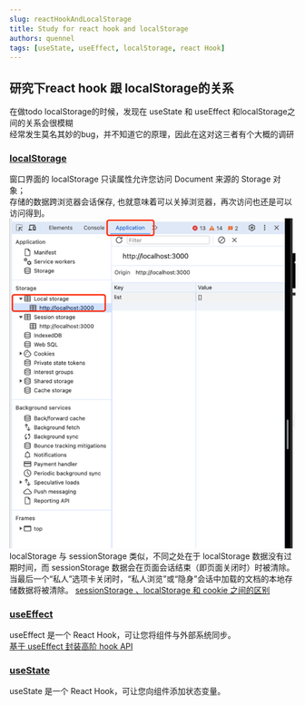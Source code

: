 ```yaml
---
slug: reactHookAndLocalStorage
title: Study for react hook and localStorage
authors: quennel
tags: [useState, useEffect, localStorage, react Hook]
---
```


## 研究下react hook 跟 localStorage的关系
在做todo localStorage的时候，发现在 useState 和 useEffect 和localStorage之间的关系会很模糊  
经常发生莫名其妙的bug，并不知道它的原理，因此在这对这三者有个大概的调研  

### [localStorage](https://developer.mozilla.org/en-US/docs/Web/API/Window/localStorage)

窗口界面的 localStorage 只读属性允许您访问 Document 来源的 Storage 对象；  
存储的数据跨浏览器会话保存, 也就意味着可以关掉浏览器，再次访问也还是可以访问得到。
![img.png](img.png)
localStorage 与 sessionStorage 类似，不同之处在于 localStorage 数据没有过期时间，而 sessionStorage 数据会在页面会话结束（即页面关闭时）时被清除。  
当最后一个“私人”选项卡关闭时，“私人浏览”或“隐身”会话中加载的文档的本地存储数据将被清除。
[sessionStorage 、localStorage 和 cookie 之间的区别](https://juejin.cn/post/6844903713098694664)

### [useEffect](https://react.dev/reference/react/useEffect)
useEffect 是一个 React Hook，可让您将组件与外部系统同步。  
[基于 useEffect 封装高阶 hook API](https://juejin.cn/post/7078908086487875592)

### [useState](https://react.dev/reference/react/useState)
useState 是一个 React Hook，可让您向组件添加状态变量。
